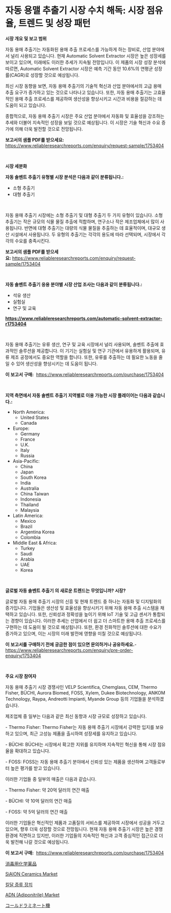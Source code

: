 <p><h1>자동 용맬 추출기 시장 수치 해독: 시장 점유율, 트렌드 및 성장 패턴</h1></p><p><strong>시장 개요 및 보고 범위</strong></p>
<p><p>자동 용매 추출기는 자동화된 용매 추출 프로세스를 가능하게 하는 장비로, 산업 분야에서 널리 사용되고 있습니다. 현재 Automatic Solvent Extractor 시장은 높은 성장세를 보이고 있으며, 미래에도 이러한 추세가 지속될 전망입니다. 이 제품의 시장 성장 분석에 따르면, Automatic Solvent Extractor 시장은 예측 기간 동안 10.6%의 연평균 성장률(CAGR)로 성장할 것으로 예상됩니다.</p><p>최신 시장 동향을 보면, 자동 용매 추출기의 기술적 혁신과 산업 분야에서의 고급 용매 추출 요구가 증가하고 있는 것으로 나타나고 있습니다. 또한, 자동 용매 추출기는 고효율적인 용매 추출 프로세스를 제공하여 생산성을 향상시키고 시간과 비용을 절감하는 데 도움이 되고 있습니다.</p><p>종합적으로, 자동 용매 추출기 시장은 주요 산업 분야에서 자동화 및 효율성을 강조하는 추세와 더불어 지속적인 성장을 보일 것으로 예상됩니다. 이 시장은 기술 혁신과 수요 증가에 의해 더욱 발전할 것으로 전망됩니다.</p></p>
<p><strong>보고서의 샘플 PDF를 받으세요:</strong> <a href="https://www.reliableresearchreports.com/enquiry/request-sample/1753404">https://www.reliableresearchreports.com/enquiry/request-sample/1753404</a></p>
<p>&nbsp;</p>
<p><strong>시장 세분화</strong></p>
<p><strong>자동 솔벤트 추출기 유형별 시장 분석은 다음과 같이 분류됩니다.:</strong></p>
<p><ul><li>소형 추출기</li><li>대형 추출기</li></ul></p>
<p>&nbsp;</p>
<p><p>자동 용매 추출기 시장에는 소형 추출기 및 대형 추출기 두 가지 유형이 있습니다. 소형 추출기는 작은 규모의 식물 물질 추출에 적합하며, 연구소나 작은 제조업체에서 많이 사용됩니다. 반면에 대형 추출기는 대량의 식물 물질을 추출하는 데 효율적이며, 대규모 생산 시설에서 사용됩니다. 두 유형의 추출기는 각각의 용도에 따라 선택되며, 시장에서 각각의 수요를 충족시킨다.</p></p>
<p><strong>보고서의 샘플 PDF를 받으세요:</strong>&nbsp;<a href="https://www.reliableresearchreports.com/enquiry/request-sample/1753404">https://www.reliableresearchreports.com/enquiry/request-sample/1753404</a></p>
<p>&nbsp;</p>
<p><strong> 자동 솔벤트 추출기 응용 분야별 시장 산업 조사는 다음과 같이 분류됩니다.:</strong></p>
<p><ul><li>석유 생산</li><li>실험실</li><li>연구 및 교육</li></ul></p>
<p><strong><a href="https://www.reliableresearchreports.com/automatic-solvent-extractor-r1753404">https://www.reliableresearchreports.com/automatic-solvent-extractor-r1753404</a></strong></p>
<p>&nbsp;</p>
<p><p>자동 용매 추출기는 유류 생산, 연구 및 교육 시장에서 널리 사용되며, 솔벤트 추출에 효과적인 솔루션을 제공합니다. 이 기기는 실험실 및 연구 기관에서 유용하게 활용되며, 유류 제조 공정에서도 중요한 역할을 합니다. 또한, 유류를 추출하는 데 필요한 노동을 줄일 수 있어 생산성을 향상시키는 데 도움이 됩니다.</p></p>
<p><strong>이 보고서 구매:</strong>&nbsp; <a href="https://www.reliableresearchreports.com/purchase/1753404">https://www.reliableresearchreports.com/purchase/1753404</a></p>
<p>&nbsp;</p>
<p><strong>지역 측면에서 자동 솔벤트 추출기 지역별로 이용 가능한 시장 플레이어는 다음과 같습니다.:</strong></p>
<p><ul>
    <li>
        North America:
        <ul>
            <li>United States</li>
            <li>Canada</li>
        </ul>
    </li>
    <li>
        Europe:
        <ul>
            <li>Germany</li>
            <li>France</li>
            <li>U.K.</li>
            <li>Italy</li>
            <li>Russia</li>
        </ul>
    </li>
    <li>
        Asia-Pacific:
        <ul>
            <li>China</li>
            <li>Japan</li>
            <li>South Korea</li>
            <li>India</li>
            <li>Australia</li>
            <li>China Taiwan</li>
            <li>Indonesia</li>
            <li>Thailand</li>
            <li>Malaysia</li>
        </ul>
    </li>
    <li>
        Latin America:
        <ul>
            <li>Mexico</li>
            <li>Brazil</li>
            <li>Argentina Korea</li>
            <li>Colombia</li>
        </ul>
    </li>
    <li>
        Middle East & Africa:
        <ul>
            <li>Turkey</li>
            <li>Saudi</li>
            <li>Arabia</li>
            <li>UAE</li>
            <li>Korea</li>
        </ul>
    </li>
    </ul></p>
<p>&nbsp;</p>
<p><strong>글로벌 자동 솔벤트 추출기 의 새로운 트렌드는 무엇입니까? 시장?</strong></p>
<p><p>글로벌 자동 용매 추출기 시장의 신흥 및 현재 트렌드 중 하나는 자동화 및 디지털화의 증가입니다. 기업들은 생산성 및 효율성을 향상시키기 위해 자동 용매 추출 시스템을 채택하고 있습니다. 또한, 신뢰성과 정확성을 높이기 위해 IoT 기술 및 고급 센서가 통합되는 경향이 있습니다. 이러한 추세는 산업에서 더 쉽고 더 스마트한 용매 추출 프로세스를 구현하는 데 도움이 될 것으로 예상됩니다. 또한, 환경 친화적인 솔루션에 대한 수요가 증가하고 있으며, 이는 시장의 미래 발전에 영향을 미칠 것으로 예상됩니다.</p></p>
<p><strong>이 보고서를 구매하기 전에 궁금한 점이 있으면 문의하거나 공유하세요.</strong>- <a href="https://www.reliableresearchreports.com/enquiry/pre-order-enquiry/1753404">https://www.reliableresearchreports.com/enquiry/pre-order-enquiry/1753404</a></p>
<p>&nbsp;</p>
<p><strong>주요 시장 참여자</strong></p>
<p><p>자동 용매 추출기 시장 경쟁사인 VELP Scientifica, Chemglass, CEM, Thermo Fisher, BÜCHI, Aurora Biomed, FOSS, Xylem, Dukee Biotechnology, ANKOM Technology, Raypa, Andreotti Impianti, Myande Group 등의 기업들을 분석하겠습니다.</p><p>제조업체 중 일부는 다음과 같은 최신 동향과 시장 규모로 성장하고 있습니다.</p><p>- Thermo Fisher: Thermo Fisher는 자동 용매 추출기 시장에서 강력한 입지를 보유하고 있으며, 최근 고성능 제품을 출시하여 성장세를 유지하고 있습니다.</p><p>- BÜCHI: BÜCHI는 시장에서 확고한 지위를 유지하며 지속적인 혁신을 통해 시장 점유율을 확대하고 있습니다. </p><p>- FOSS: FOSS는 자동 용매 추출기 분야에서 신뢰성 있는 제품을 생산하며 고객들로부터 높은 평가를 받고 있습니다.</p><p>이러한 기업들 중 일부의 매출은 다음과 같습니다.</p><p>- Thermo Fisher: 약 20억 달러의 연간 매출</p><p>- BÜCHI: 약 10억 달러의 연간 매출</p><p>- FOSS: 약 5억 달러의 연간 매출</p><p>이러한 기업들은 혁신적인 제품과 고품질의 서비스를 제공하여 시장에서 성공을 거두고 있으며, 향후 더욱 성장할 것으로 전망됩니다. 현재 자동 용매 추출기 시장은 높은 경쟁 환경에 직면하고 있지만, 이러한 기업들의 지속적인 혁신과 고객 중심적인 접근으로 더욱 발전해 나갈 것으로 예상됩니다.</p></p>
<p><strong>이 보고서 구매:</strong>&nbsp;&nbsp;<a href="https://www.reliableresearchreports.com/purchase/1753404">https://www.reliableresearchreports.com/purchase/1753404</a></p>
<p><p><a href="https://medium.com/@reyeshowell655/%E6%AE%BA%E8%8F%8C%E8%96%AC%E5%B8%82%E5%A0%B4-%E7%A8%AE%E9%A1%9E-%E7%94%A8%E9%80%94-%E3%81%8A%E3%82%88%E3%81%B3%E5%9C%B0%E7%90%86%E3%81%AB%E3%82%88%E3%82%8B%E5%8C%85%E6%8B%AC%E7%9A%84%E8%A9%95%E4%BE%A1-3b12d78a865e">消毒用化学薬品</a></p><p><a href="https://issuu.com/reportprime-2/docs/sialon-ceramics-market-size-2030.pptx">SiAlON Ceramics Market</a></p><p><a href="https://github.com/KellyLyncyh543964/Market-Research-Report-List-1/blob/main/854991325577.md">킬달 증류 장치</a></p><p><a href="https://www.linkedin.com/pulse/adn-adiponitrile-market-key-successful-business-strategy-df2ae?trackingId=Oc5oRbdxMYyNTLX%2BqyKlZQ%3D%3D">ADN (Adiponitrile) Market</a></p><p><a href="https://github.com/mohamedbakry57/Market-Research-Report-List-3/blob/main/134135928156.md">コールドラミネート機</a></p></p>
